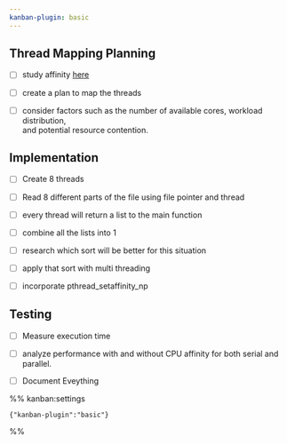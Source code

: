 ```yaml
---
kanban-plugin: basic
---
```


## Thread Mapping Planning

- [ ] study affinity [here](https://man7.org/linux/man-pages/man3/pthread_setaffinity_np.3.html)
- [ ] create a plan to map the threads
- [ ] consider factors such as the number of available cores, workload distribution,<br>and potential resource contention.


## Implementation

- [ ] Create 8 threads
- [ ] Read 8 different parts of the file using file pointer and thread
- [ ] every thread will return a list to the main function
- [ ] combine all the lists into 1
- [ ] research which sort will be better for this situation
- [ ] apply that sort with multi threading
- [ ] incorporate pthread_setaffinity_np


## Testing

- [ ] Measure execution time
- [ ] analyze performance with and without CPU affinity for both serial and parallel.
- [ ] Document Eveything




%% kanban:settings
```
{"kanban-plugin":"basic"}
```
%%